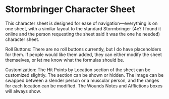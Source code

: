 Stormbringer Character Sheet
======================================

This character sheet is designed for ease of navigation—everything is on one sheet, with a similar layout to the standard Stormbringer (4e? I found it online and the person requesting the sheet said it was the one he needed) character sheet.

Roll Buttons: There are no roll buttons currently, but I do have placeholders for them. If people would like them added, they can either modify the sheet themselves, or let me know what the formulas should be.

Customization: The Hit Points by Location section of the sheet can be customized slightly. The section can be shown or hidden. The image can be swapped between a slender person or a muscular person, and the ranges for each location can be modified. The Wounds Notes and Afflictions boxes will always show.
